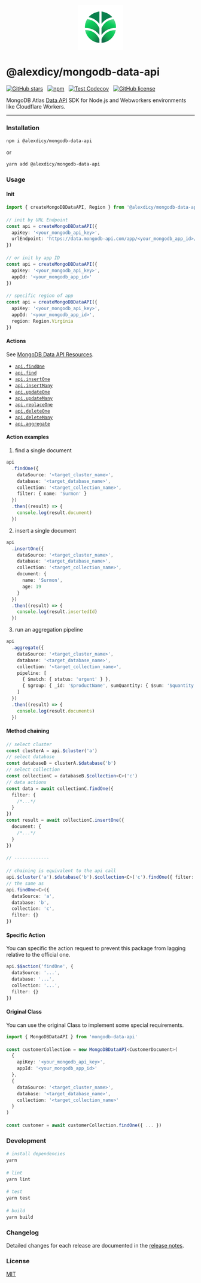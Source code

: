 <p align="center">
  <img src="/logo.png" height="120px" />
</p>

# @alexdicy/mongodb-data-api

[![GitHub stars](https://img.shields.io/github/stars/AlexDicy/mongodb-data-api.svg?style=for-the-badge)](https://github.com/AlexDicy/mongodb-data-api/stargazers)
&nbsp;
[![npm](https://img.shields.io/npm/v/@alexdicy/mongodb-data-api?color=c7343a&label=npm&style=for-the-badge)](https://www.npmjs.com/package/@alexdicy/mongodb-data-api)
&nbsp;
[![Test Codecov](https://img.shields.io/codecov/c/github/AlexDicy/mongodb-data-api?style=for-the-badge)](https://codecov.io/gh/AlexDicy/mongodb-data-api)
&nbsp;
[![GitHub license](https://img.shields.io/github/license/AlexDicy/mongodb-data-api.svg?style=for-the-badge)](/LICENSE)

MongoDB Atlas [Data API](https://docs.atlas.mongodb.com/api/data-api/) SDK for Node.js and Webworkers environments like Cloudflare Workers.

---

### Installation

```bash
npm i @alexdicy/mongodb-data-api
```

or

```bash
yarn add @alexdicy/mongodb-data-api
```

### Usage

#### Init

```ts
import { createMongoDBDataAPI, Region } from '@alexdicy/mongodb-data-api'

// init by URL Endpoint
const api = createMongoDBDataAPI({
  apiKey: '<your_mongodb_api_key>',
  urlEndpoint: 'https://data.mongodb-api.com/app/<your_mongodb_app_id>/endpoint/data/beta'
})

// or init by app ID
const api = createMongoDBDataAPI({
  apiKey: '<your_mongodb_api_key>',
  appId: '<your_mongodb_app_id>'
})

// specific region of app
const api = createMongoDBDataAPI({
  apiKey: '<your_mongodb_api_key>',
  appId: '<your_mongodb_app_id>',
  region: Region.Virginia
})
```

#### Actions

See [MongoDB Data API Resources](https://docs.atlas.mongodb.com/api/data-api-resources/).

- [`api.findOne`](https://docs.atlas.mongodb.com/api/data-api-resources/#find-a-single-document)
- [`api.find`](https://docs.atlas.mongodb.com/api/data-api-resources/#find-multiple-documents)
- [`api.insertOne`](https://docs.atlas.mongodb.com/api/data-api-resources/#insert-a-single-document)
- [`api.insertMany`](https://docs.atlas.mongodb.com/api/data-api-resources/#insert-multiple-documents)
- [`api.updateOne`](https://docs.atlas.mongodb.com/api/data-api-resources/#update-a-single-document)
- [`api.updateMany`](https://docs.atlas.mongodb.com/api/data-api-resources/#update-multiple-documents)
- [`api.replaceOne`](https://docs.atlas.mongodb.com/api/data-api-resources/#replace-a-single-document)
- [`api.deleteOne`](https://docs.atlas.mongodb.com/api/data-api-resources/#delete-a-single-document)
- [`api.deleteMany`](https://docs.atlas.mongodb.com/api/data-api-resources/#delete-multiple-documents)
- [`api.aggregate`](https://docs.atlas.mongodb.com/api/data-api-resources/#run-an-aggregation-pipeline)

#### Action examples

1. find a single document

```ts
api
  .findOne({
    dataSource: '<target_cluster_name>',
    database: '<target_database_name>',
    collection: '<target_collection_name>',
    filter: { name: 'Surmon' }
  })
  .then((result) => {
    console.log(result.document)
  })
```

2. insert a single document

```ts
api
  .insertOne({
    dataSource: '<target_cluster_name>',
    database: '<target_database_name>',
    collection: '<target_collection_name>',
    document: {
      name: 'Surmon',
      age: 19
    }
  })
  .then((result) => {
    console.log(result.insertedId)
  })
```

3. run an aggregation pipeline

```ts
api
  .aggregate({
    dataSource: '<target_cluster_name>',
    database: '<target_database_name>',
    collection: '<target_collection_name>',
    pipeline: [
      { $match: { status: 'urgent' } },
      { $group: { _id: '$productName', sumQuantity: { $sum: '$quantity' } } }
    ]
  })
  .then((result) => {
    console.log(result.documents)
  })
```

#### Method chaining

```ts
// select cluster
const clusterA = api.$cluster('a')
// select database
const databaseB = clusterA.$database('b')
// select collection
const collectionC = databaseB.$collection<C>('c')
// data actions
const data = await collectionC.findOne({
  filter: {
    /*...*/
  }
})
const result = await collectionC.insertOne({
  document: {
    /*...*/
  }
})

// -------------

// chaining is equivalent to the api call
api.$cluster('a').$database('b').$collection<C>('c').findOne({ filter: {} })
// the same as
api.findOne<C>({
  dataSource: 'a',
  database: 'b',
  collection: 'c',
  filter: {}
})
```

#### Specific Action

You can specific the action request to prevent this package from lagging relative to the official one.

```ts
api.$$action('findOne', {
  dataSource: '...',
  database: '...',
  collection: '...',
  filter: {}
})
```

#### Original Class

You can use the original Class to implement some special requirements.

```ts
import { MongoDBDataAPI } from 'mongodb-data-api'

const customerCollection = new MongoDBDataAPI<CustomerDocument>(
  {
    apiKey: '<your_mongodb_api_key>',
    appId: '<your_mongodb_app_id>'
  },
  {
    dataSource: '<target_cluster_name>',
    database: '<target_database_name>',
    collection: '<target_collection_name>'
  }
)

const customer = await customerCollection.findOne({ ... })
```

### Development

```bash
# install dependencies
yarn

# lint
yarn lint

# test
yarn test

# build
yarn build
```

### Changelog

Detailed changes for each release are documented in the [release notes](/CHANGELOG.md).

### License

[MIT](/LICENSE)

